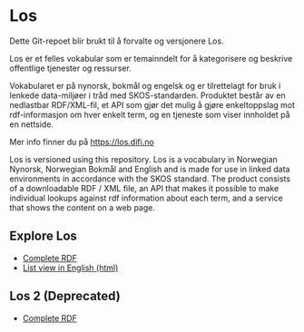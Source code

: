 # Los

Dette Git-repoet blir brukt til å forvalte og versjonere Los.  

Los er et felles vokabular som er temainndelt for å kategorisere og beskrive offentlige tjenester og ressurser.

Vokabularet er på nynorsk, bokmål og engelsk og er tilrettelagt for bruk i lenkede data-miljøer i tråd med SKOS-standarden. Produktet består av en nedlastbar RDF/XML-fil, et API som gjør det mulig å gjøre enkeltoppslag mot rdf-informasjon om hver enkelt term, og en tjeneste som viser innholdet på en nettside.

Mer info finner du på https://los.difi.no

Los is versioned using this repository.
Los is a vocabulary in Norwegian Nynorsk, Norwegian Bokmål and English and is made for use in linked data environments in accordance with the SKOS standard. The product consists of a downloadable RDF / XML file, an API that makes it possible to make individual lookups against rdf information about each term, and a service that shows the content on a web page.


## Explore Los

* [Complete RDF](http://psi.norge.no/los/all.rdf)
* [List view in English (html)](http://psi.norge.no/los/view/table-en)


## Los 2 (Deprecated)

* [Complete RDF](http://psi.norge.no/los/2/all.rdf)
